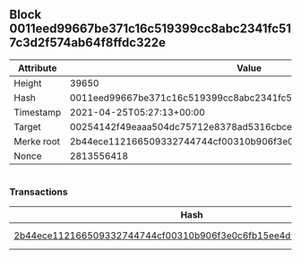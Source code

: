 ## Block 0011eed99667be371c16c519399cc8abc2341fc517c3d2f574ab64f8ffdc322e

Attribute | Value
--- | ---
Height | 39650
Hash | 0011eed99667be371c16c519399cc8abc2341fc517c3d2f574ab64f8ffdc322e
Timestamp | 2021-04-25T05:27:13+00:00
Target | 00254142f49eaaa504dc75712e8378ad5316cbcead634704b3734b6271167cc4
Merke root | 2b44ece112166509332744744cf00310b906f3e0c6fb15ee4d934ea4b45572e3
Nonce | 2813556418

```

```

### Transactions

Hash | Amount
--- | ---
[2b44ece112166509332744744cf00310b906f3e0c6fb15ee4d934ea4b45572e3](2b44ece112166509332744744cf00310b906f3e0c6fb15ee4d934ea4b45572e3.md) | 10.00000000 SKEPTI 
